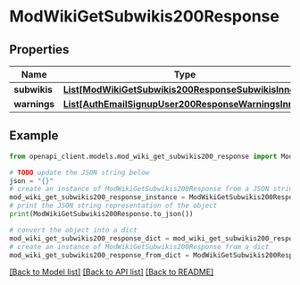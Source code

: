 # ModWikiGetSubwikis200Response


## Properties

Name | Type | Description | Notes
------------ | ------------- | ------------- | -------------
**subwikis** | [**List[ModWikiGetSubwikis200ResponseSubwikisInner]**](ModWikiGetSubwikis200ResponseSubwikisInner.md) |  | 
**warnings** | [**List[AuthEmailSignupUser200ResponseWarningsInner]**](AuthEmailSignupUser200ResponseWarningsInner.md) |  | [optional] 

## Example

```python
from openapi_client.models.mod_wiki_get_subwikis200_response import ModWikiGetSubwikis200Response

# TODO update the JSON string below
json = "{}"
# create an instance of ModWikiGetSubwikis200Response from a JSON string
mod_wiki_get_subwikis200_response_instance = ModWikiGetSubwikis200Response.from_json(json)
# print the JSON string representation of the object
print(ModWikiGetSubwikis200Response.to_json())

# convert the object into a dict
mod_wiki_get_subwikis200_response_dict = mod_wiki_get_subwikis200_response_instance.to_dict()
# create an instance of ModWikiGetSubwikis200Response from a dict
mod_wiki_get_subwikis200_response_from_dict = ModWikiGetSubwikis200Response.from_dict(mod_wiki_get_subwikis200_response_dict)
```
[[Back to Model list]](../README.md#documentation-for-models) [[Back to API list]](../README.md#documentation-for-api-endpoints) [[Back to README]](../README.md)


